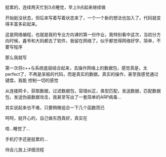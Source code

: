 

挺累的，连续两天忙到3点睡觉，早上9点起来继续做

开始挺没状态，但后来写着写着状态来了，一个一个新的想法也加入了。代码就变得丰富多彩起来。

这是网络编程，也就是我的专业方向课的第一份作业，我特别看中这次，当初分方向时候，鑫爷和大妈都去了软件，我留在网络了。似乎都觉得网络好学，简单，不要写程序

那么我就写

第一次将c++与系统底层结合起来，去操作网络上的数据包，感觉真是，太perfect了，不再是呆板的代码，而是真实的数据，真实的操作，甚至我感觉通过键盘，我能
控制一切的感觉

从连接网卡，获取数据，过滤数据包，容错纠正，类型匹配，发送数据，匹配数据包，发送伪装数据攻击，我甚至写出了一套简单的ARP病毒…

其实说起来也不难，只要稍微组合一下几个函数而已

呵呵，挺开心的，自己做东西真好，真实在

唔…睡觉了…

手机打字还是挺累的…

待会儿放上详细流程

